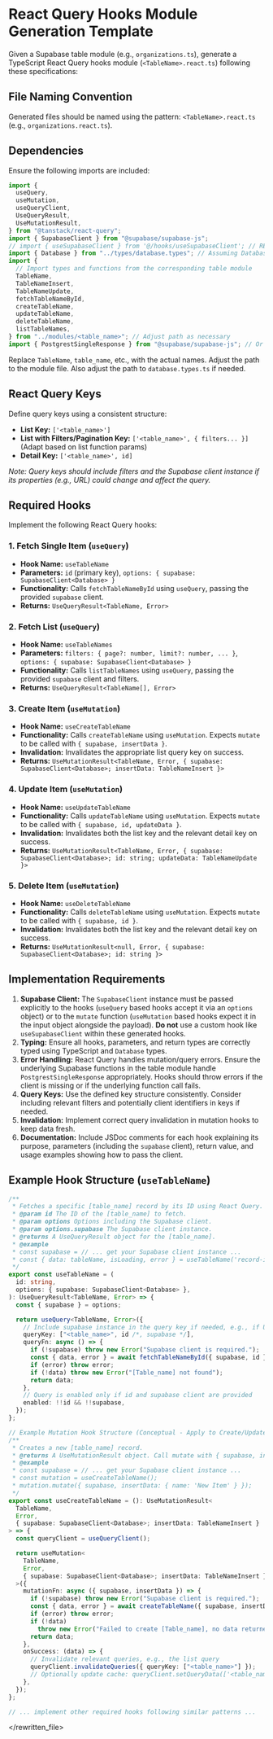 # React Query Hooks Module Generation Template

Given a Supabase table module (e.g., `organizations.ts`), generate a TypeScript React Query hooks module (`<TableName>.react.ts`) following these specifications:

## File Naming Convention

Generated files should be named using the pattern: `<TableName>.react.ts` (e.g., `organizations.react.ts`).

## Dependencies

Ensure the following imports are included:

```typescript
import {
  useQuery,
  useMutation,
  useQueryClient,
  UseQueryResult,
  UseMutationResult,
} from "@tanstack/react-query";
import { SupabaseClient } from "@supabase/supabase-js";
// import { useSupabaseClient } from '@/hooks/useSupabaseClient'; // REMOVED: Client is now passed explicitly
import { Database } from "../types/database.types"; // Assuming Database type is centrally defined
import {
  // Import types and functions from the corresponding table module
  TableName,
  TableNameInsert,
  TableNameUpdate,
  fetchTableNameById,
  createTableName,
  updateTableName,
  deleteTableName,
  listTableNames,
} from "../modules/<table_name>"; // Adjust path as necessary
import { PostgrestSingleResponse } from "@supabase/supabase-js"; // Or ResponseError if needed
```

Replace `TableName`, `table_name`, etc., with the actual names. Adjust the path to the module file. Also adjust the path to `database.types.ts` if needed.

## React Query Keys

Define query keys using a consistent structure:

- **List Key:** `['<table_name>']`
- **List with Filters/Pagination Key:** `['<table_name>', { filters... }]` (Adapt based on list function params)
- **Detail Key:** `['<table_name>', id]`

_Note: Query keys should include filters and the Supabase client instance if its properties (e.g., URL) could change and affect the query._

## Required Hooks

Implement the following React Query hooks:

### 1. Fetch Single Item (`useQuery`)

- **Hook Name:** `useTableName`
- **Parameters:** `id` (primary key), `options: { supabase: SupabaseClient<Database> }`
- **Functionality:** Calls `fetchTableNameById` using `useQuery`, passing the provided `supabase` client.
- **Returns:** `UseQueryResult<TableName, Error>`

### 2. Fetch List (`useQuery`)

- **Hook Name:** `useTableNames`
- **Parameters:** `filters: { page?: number, limit?: number, ... }`, `options: { supabase: SupabaseClient<Database> }`
- **Functionality:** Calls `listTableNames` using `useQuery`, passing the provided `supabase` client and filters.
- **Returns:** `UseQueryResult<TableName[], Error>`

### 3. Create Item (`useMutation`)

- **Hook Name:** `useCreateTableName`
- **Functionality:** Calls `createTableName` using `useMutation`. Expects `mutate` to be called with `{ supabase, insertData }`.
- **Invalidation:** Invalidates the appropriate list query key on success.
- **Returns:** `UseMutationResult<TableName, Error, { supabase: SupabaseClient<Database>; insertData: TableNameInsert }>`

### 4. Update Item (`useMutation`)

- **Hook Name:** `useUpdateTableName`
- **Functionality:** Calls `updateTableName` using `useMutation`. Expects `mutate` to be called with `{ supabase, id, updateData }`.
- **Invalidation:** Invalidates both the list key and the relevant detail key on success.
- **Returns:** `UseMutationResult<TableName, Error, { supabase: SupabaseClient<Database>; id: string; updateData: TableNameUpdate }>`

### 5. Delete Item (`useMutation`)

- **Hook Name:** `useDeleteTableName`
- **Functionality:** Calls `deleteTableName` using `useMutation`. Expects `mutate` to be called with `{ supabase, id }`.
- **Invalidation:** Invalidates both the list key and the relevant detail key on success.
- **Returns:** `UseMutationResult<null, Error, { supabase: SupabaseClient<Database>; id: string }>`

## Implementation Requirements

1. **Supabase Client:** The `SupabaseClient` instance must be passed explicitly to the hooks (`useQuery` based hooks accept it via an `options` object) or to the `mutate` function (`useMutation` based hooks expect it in the input object alongside the payload). **Do not** use a custom hook like `useSupabaseClient` within these generated hooks.
2. **Typing:** Ensure all hooks, parameters, and return types are correctly typed using TypeScript and `Database` types.
3. **Error Handling:** React Query handles mutation/query errors. Ensure the underlying Supabase functions in the table module handle `PostgrestSingleResponse` appropriately. Hooks should throw errors if the client is missing or if the underlying function call fails.
4. **Query Keys:** Use the defined key structure consistently. Consider including relevant filters and potentially client identifiers in keys if needed.
5. **Invalidation:** Implement correct query invalidation in mutation hooks to keep data fresh.
6. **Documentation:** Include JSDoc comments for each hook explaining its purpose, parameters (including the `supabase` client), return value, and usage examples showing how to pass the client.

## Example Hook Structure (`useTableName`)

```typescript
/**
 * Fetches a specific [table_name] record by its ID using React Query.
 * @param id The ID of the [table_name] to fetch.
 * @param options Options including the Supabase client.
 * @param options.supabase The Supabase client instance.
 * @returns A UseQueryResult object for the [table_name].
 * @example
 * const supabase = // ... get your Supabase client instance ...
 * const { data: tableName, isLoading, error } = useTableName('record-id', { supabase });
 */
export const useTableName = (
  id: string,
  options: { supabase: SupabaseClient<Database> },
): UseQueryResult<TableName, Error> => {
  const { supabase } = options;

  return useQuery<TableName, Error>({
    // Include supabase instance in the query key if needed, e.g., if URL can change
    queryKey: ["<table_name>", id /*, supabase */],
    queryFn: async () => {
      if (!supabase) throw new Error("Supabase client is required.");
      const { data, error } = await fetchTableNameById({ supabase, id });
      if (error) throw error;
      if (!data) throw new Error("[Table_name] not found");
      return data;
    },
    // Query is enabled only if id and supabase client are provided
    enabled: !!id && !!supabase,
  });
};

// Example Mutation Hook Structure (Conceptual - Apply to Create/Update/Delete)
/**
 * Creates a new [table_name] record.
 * @returns A UseMutationResult object. Call mutate with { supabase, insertData }.
 * @example
 * const supabase = // ... get your Supabase client instance ...
 * const mutation = useCreateTableName();
 * mutation.mutate({ supabase, insertData: { name: 'New Item' } });
 */
export const useCreateTableName = (): UseMutationResult<
  TableName,
  Error,
  { supabase: SupabaseClient<Database>; insertData: TableNameInsert }
> => {
  const queryClient = useQueryClient();

  return useMutation<
    TableName,
    Error,
    { supabase: SupabaseClient<Database>; insertData: TableNameInsert }
  >({
    mutationFn: async ({ supabase, insertData }) => {
      if (!supabase) throw new Error("Supabase client is required.");
      const { data, error } = await createTableName({ supabase, insertData });
      if (error) throw error;
      if (!data)
        throw new Error("Failed to create [Table_name], no data returned.");
      return data;
    },
    onSuccess: (data) => {
      // Invalidate relevant queries, e.g., the list query
      queryClient.invalidateQueries({ queryKey: ["<table_name>"] });
      // Optionally update cache: queryClient.setQueryData(['<table_name>', data.id], data);
    },
  });
};

// ... implement other required hooks following similar patterns ...
```

</rewritten_file>

